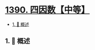 # [1390. 四因数【中等】](https://github.com/Tdahuyou/TNotes.leetcode/tree/main/notes/1390.%20%E5%9B%9B%E5%9B%A0%E6%95%B0%E3%80%90%E4%B8%AD%E7%AD%89%E3%80%91)

<!-- region:toc -->

- [1. 📝 概述](#1--概述)

<!-- endregion:toc -->

## 1. 📝 概述
